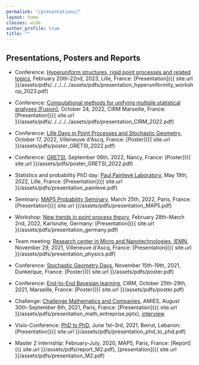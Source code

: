 ```yaml
---
permalink: "/presentations/"
layout: home
classes: wide
author_profile: true
title: ""
---
```


## Presentations, Posters and Reports

- Conference: [Hyperuniform structures, rigid point processes and related topics](https://www.mathconf.org/hsrpp2023), February 20th-22nd, 2023, Lille, France: [Presentation]({{ site.url }}/assets/pdfs/../../../../assets/pdfs/presentation_hyperuniformity_workshop_2023.pdf)

- Conference: [Computational methods for unifying multiple statistical analyses (Fusion)](https://conferences.cirm-math.fr/2635.html), October 24, 2022, CIRM Marseille, France: [Presentation]({{ site.url }}/assets/pdfs/../../../../assets/pdfs/presentation_CIRM_2022.pdf)

- Conference: [Lille Days in Point Processes and Stochastic Geometry](https://www.mathconf.org/jlppgs2022), October 17, 2022, Villeneuve d'Ascq, France: [Poster]({{ site.url }}/assets/pdfs/poster_GRETSI_2022.pdf)

- Conference: [GRETSI](http://gretsi.fr/colloque2022/), September 06th, 2022, Nancy, France: [Poster]({{ site.url }}/assets/pdfs/poster_GRETSI_2022.pdf)

- Statistics and probability PhD day: [Paul Painlevé Laboratory](https://sites.google.com/view/journeedoctorantprobastats2022/accueil), May 19th, 2022, Lille, France: [Presentation]({{ site.url }}/assets/pdfs/presentation_painleve.pdf)

- Seminary: [MAP5 Probability Seminary](https://map5.mi.parisdescartes.fr/presentation/thematiques-scientifiques/probabilites/), March 25th, 2022, Paris, France: [Presentation]({{ site.url }}/assets/pdfs/presentation_MAP5.pdf)

- Workshop: [New trends in point process theory](https://www.math.kit.edu/stoch/event/ppt2022/en), February 28th-March 2nd, 2022, Karlsruhe, Germany: [Presentation]({{ site.url }}/assets/pdfs/presentation_germany.pdf)

- Team meeting: [Research center in Micro and Nanotechnologies, IEMN](https://www.iemn.fr/en/linstitut/presentation-de-linstitut), November 29, 2021, Villeneuve d'Ascq, France: [Presentation]({{ site.url }}/assets/pdfs/presentation_physics.pdf)

- Conference: [Stochastic Geometry Days](https://www.mathconf.org/sgd2021), November 15th-19th, 2021, Dunkerque, France: [Poster]({{ site.url }}/assets/pdfs/poster.pdf)

- Conference: [End-to-End Bayesian learning](https://bayesatcirm.github.io/), CIRM, October 25th-29th, 2021, Marseille, France: [Poster]({{ site.url }}/assets/pdfs/poster.pdf)

- Challenge: [Challenge Mathematics and Companies](https://challenge-maths.sciencesconf.org/), AMIES, August 30th-September 6th, 2021, Paris, France: [Presentation]({{ site.url }}/assets/pdfs/presentation_math_entreprise.pptx), [interview](https://briques2math.home.blog/2021/10/26/diala-mariem-et-mehdi-evaluation-automatique-de-la-qualite-de-donnees/)

- Visio-Conference: [PhD to PhD](https://www.aub.edu.lb/cams/Pages/PhD_to_PhD.aspx), June 1st–3rd, 2021, Beirut, Lebanon: [Presentation]({{ site.url }}/assets/pdfs/presentation_phd_to_phd.pdf)

- Master 2 internship: February-July, 2020, MAP5, Paris, France: [Report]({{ site.url }}/assets/pdfs/report_M2.pdf), [presentation]({{ site.url }}/assets/pdfs/presentation_M2.pdf)
